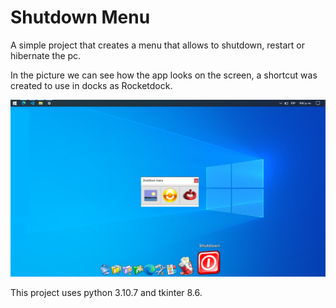 # Shutdown Menu

A simple project that creates a menu that allows to shutdown, restart or hibernate the pc.

In the picture we can see how the app looks on the screen, a shortcut was created to use in docks as Rocketdock.

<p align="center">
    <a href=#><img src="https://raw.githubusercontent.com/jbocane6/python_exercises/master/shutdown_menu/assets/screen.png" alt="screen" /></a></p>

This project uses python 3.10.7 and tkinter 8.6.
